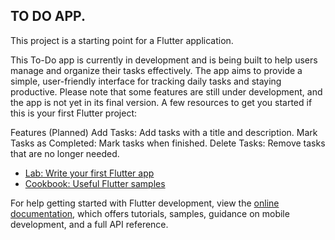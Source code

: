 ## TO DO APP.

This project is a starting point for a Flutter application.

This To-Do app is currently in development and is being built to help users manage and organize their tasks effectively.
The app aims to provide a simple, user-friendly interface for tracking daily tasks and staying productive.
Please note that some features are still under development, and the app is not yet in its final version.
A few resources to get you started if this is your first Flutter project:

Features (Planned)
Add Tasks: Add tasks with a title and description.
Mark Tasks as Completed: Mark tasks when finished.
Delete Tasks: Remove tasks that are no longer needed.

- [Lab: Write your first Flutter app](https://docs.flutter.dev/get-started/codelab)
- [Cookbook: Useful Flutter samples](https://docs.flutter.dev/cookbook)

For help getting started with Flutter development, view the
[online documentation](https://docs.flutter.dev/), which offers tutorials,
samples, guidance on mobile development, and a full API reference.
